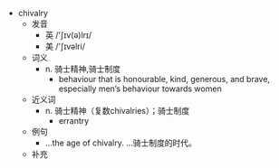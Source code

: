 - chivalry
  - 发音
    - 英 /'ʃɪv(ə)lrɪ/
    - 美 /'ʃɪvəlri/
  - 词义
    - n. 骑士精神,骑士制度
      - behaviour that is honourable, kind, generous, and brave, especially men’s behaviour towards women
  - 近义词
    - n. 骑士精神（复数chivalries）；骑士制度
      - errantry
  - 例句
    - ...the age of chivalry. ...骑士制度的时代。
  - 补充